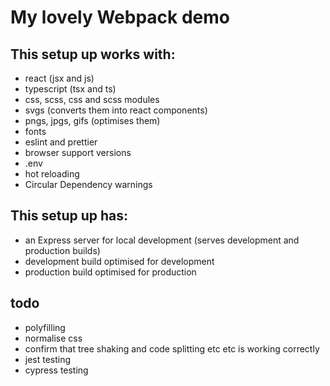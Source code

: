 # My lovely Webpack demo

## This setup up works with:
- react (jsx and js)
- typescript (tsx and ts)
- css, scss, css and scss modules
- svgs (converts them into react components)
- pngs, jpgs, gifs (optimises them)
- fonts
- eslint and prettier
- browser support versions
- .env
- hot reloading
- Circular Dependency warnings

## This setup up has:
- an Express server for local development (serves development and production builds)
- development build optimised for development
- production build optimised for production

## todo
- polyfilling
- normalise css
- confirm that tree shaking and code splitting etc etc is working correctly
- jest testing
- cypress testing
